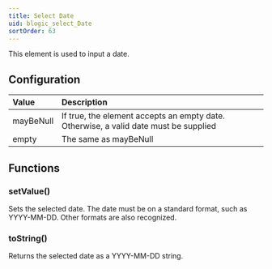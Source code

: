 ```yaml
---
title: Select Date
uid: blogic_select_Date
sortOrder: 63
---
```


This element is used to input a date.

## Configuration

| Value              | Description                  |
|:-------------------|:-----------------------------|
| mayBeNull          | If true, the element accepts an empty date. Otherwise, a valid date must be supplied |
| empty              |The same as mayBeNull |

## Functions

### setValue()

Sets the selected date. The date must be on a standard format, such as YYYY-MM-DD. Other formats are also recognized.

### toString()

Returns the selected date as a YYYY-MM-DD string.
